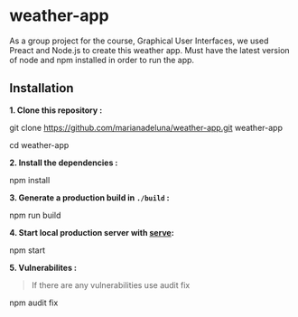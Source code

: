 # weather-app
As a group project for the course, Graphical User Interfaces, we used Preact and Node.js to create this weather app.
Must have the latest version of node and npm installed in order to run the app.

## Installation

**1. Clone this repository :**

git clone https://github.com/marianadeluna/weather-app.git weather-app

cd weather-app

**2. Install the dependencies :**

npm install

**3. Generate a production build in `./build` :**

npm run build

**4. Start local production server with [serve](https://github.com/zeit/serve):**

npm start

**5. Vulnerabilites :**
> If there are any vulnerabilities use audit fix

npm audit fix

